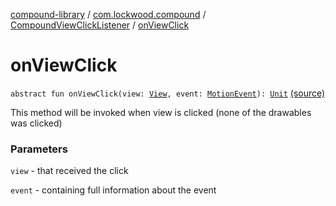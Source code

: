 [compound-library](../../index.md) / [com.lockwood.compound](../index.md) / [CompoundViewClickListener](index.md) / [onViewClick](./on-view-click.md)

# onViewClick

`abstract fun onViewClick(view: `[`View`](https://developer.android.com/reference/android/view/View.html)`, event: `[`MotionEvent`](https://developer.android.com/reference/android/view/MotionEvent.html)`): `[`Unit`](https://kotlinlang.org/api/latest/jvm/stdlib/kotlin/-unit/index.html) [(source)](https://github.com/lndmflngs/compound-text-view/tree/master/compound-library/src/main/java/com/lockwood/compound/CompoundViewClickListener.kt#L18)

This method will be invoked when view is clicked (none of the drawables was clicked)

### Parameters

`view` - that received the click

`event` - containing full information about the event
